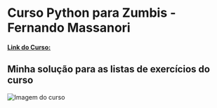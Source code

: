 # Curso Python para Zumbis - Fernando Massanori

__[Link do Curso: ](https://www.pycursos.com/python-para-zumbis/)__ 

## Minha solução para as listas de exercícios do curso

![Imagem do curso](https://reader001.docslide.net/reader001/html5/20170827/558b2276d8b42a92478b456f/bg1.png)

